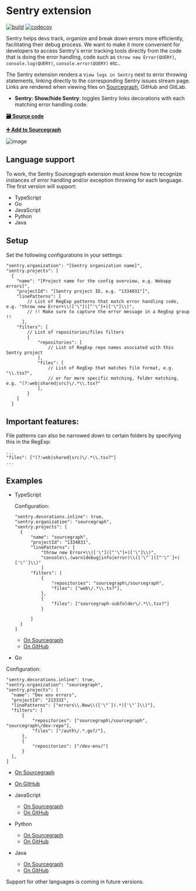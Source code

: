 # Sentry extension

[![build](https://travis-ci.org/sourcegraph/sourcegraph-sentry.svg?branch=master)](https://travis-ci.org/sourcegraph/sentry)
[![codecov](https://codecov.io/gh/sourcegraph/sourcegraph-sentry/branch/master/graph/badge.svg)](https://codecov.io/gh/sourcegraph/sourcegraph-sentry)

Sentry helps devs track, organize and break down errors more efficiently, facilitating their debug process. We want to make it more convenient for developers to access Sentry's error tracking tools directly from the code that is doing the error handling, code such as `throw new Error(QUERY)`, `console.log(QUERY)`, `console.error(QUERY)` etc..

The Sentry extension renders a `View logs in Sentry` next to error throwing statements, linking directly to the corresponding Sentry issues stream page. Links are rendered when viewing files on [Sourcegraph](https://sourcegraph.com), GitHub and GitLab.

- **Sentry: Show/hide Sentry**: toggles Sentry links decorations with each matching error handling code.

[**🗃️ Source code**](https://github.com/sourcegraph/sentry)

[**➕ Add to Sourcegraph**](https://sourcegraph.com/extensions/sourcegraph/sentry)

![image](https://user-images.githubusercontent.com/9110008/54014672-d7b4fe00-41c0-11e9-9b92-66d851401fa0.png)

## Language support

To work, the Sentry Sourcegraph extension must know how to recognize instances of error handling and/or exception throwing for each language. The first version will support:

- TypeScript
- Go
- JavaScript
- Python
- Java

## Setup

Set the following configurations in your settings:

```
"sentry.organization": "[Sentry organization name]",
"sentry.projects": [
  {
    "name": "[Project name for the config overview, e.g. Webapp errors]",
    "projectId": "[Sentry project ID, e.g. "1334031"]",
    "linePatterns": [
        // List of RegExp patterns that match error handling code, e.g. "throw new Error+\\(['\"]([^'\"]+)['\"]\\)",
        // !! Make sure to capture the error message in a RegExp group !!
      ],
    "filters": [
        // List of repositories/files filters
        {
            "repositories": [
                // List of RegExp repo names asociated with this Sentry project
            ],
            "files": [
                // List of RegExp that matches file format, e.g. "\\.tsx?",
                // or for more specific matching, folder matching, e.g. "(?:web|shared|src)\/.*\\.tsx?"
            ],
        }
    ]
  }

```

## Important features:

File patterns can also be narrowed down to certain folders by specifying this in the RegExp:

```
...
"files": ["(?:web|shared|src)\/.*\\.tsx?"]
...
```

## Examples

- TypeScript

  Configuration:

  ```
  "sentry.decorations.inline": true,
  "sentry.organization": "sourcegraph",
  "sentry.projects": [
    {
        "name": "sourcegraph",
        "projectId": "1334031",
        "linePatterns": [
            "throw new Error+\\(['\"]([^'\"]+)['\"]\\)",
            "console\\.(warn|debug|info|error)\\(['\"`]([^'\"`]+)['\"`]\\)"
            ]
        "filters": [
            {
                "repositories": "sourcegraph\/sourcegraph",
                "files": ["web\/.*\\.ts?"],
            },
            {
                "files": ["sourcegraph-subfolder\/.*\\.tsx?"]
            }

        ]
    }
  ]

  ```

  - [On Sourcegraph](https://sourcegraph.com/github.com/sourcegraph/sourcegraph/-/blob/browser/src/libs/github/file_info.ts#L22)
  - [On GitHub](https://github.com/sourcegraph/sourcegraph/blob/master/browser/src/libs/github/file_info.ts#L22)

- Go

Configuration:

```
"sentry.decorations.inline": true,
"sentry.organization": "sourcegraph",
"sentry.projects": [
  "name": "Dev env errors",
  "projectId": "213332",
  "linePatterns": ["errors\\.New\\(['\"`](.*)['\"`]\\)"],
  "filters": [
      {
          "repositories": ["sourcegraph\/sourcegraph", "sourcegraph\/dev-repo"],
          "files": ["/auth\/.*.go?/"],
      },
      {
          "repositories": ["/dev-env/"]
      }
  ],
]

```

- [On Sourcegraph](https://sourcegraph.com/github.com/sourcegraph/sourcegraph/-/blob/cmd/frontend/auth/user_test.go#L54:19)
- [On GitHub](https://github.com/sourcegraph/sourcegraph/blob/master/cmd/frontend/auth/user_test.go#L54)

- JavaScript

  - [On Sourcegraph](https://sourcegraph.com/github.com/sourcegraph/sourcegraph/-/blob/shared/.storybook/config.js#L26:15)
  - [On GitHub](https://github.com/sourcegraph/sourcegraph/blob/master/shared/.storybook/config.js#L26)

- Python

  - [On Sourcegraph](https://sourcegraph.com/github.com/reddit-archive/reddit/-/blob/r2/r2/lib/contrib/ipaddress.py#L279:15)
  - [On GitHub](https://github.com/reddit-archive/reddit/blob/master/r2/r2/lib/contrib/ipaddress.py#L279)

- Java
  - [On Sourcegraph](https://sourcegraph.com/github.com/sourcegraph/sourcegraph-jetbrains/-/blob/src/Open.java#L69:13)
  - [On GitHub](https://github.com/sourcegraph/sourcegraph-jetbrains/blob/master/src/Open.java#L69)

Support for other languages is coming in future versions.
